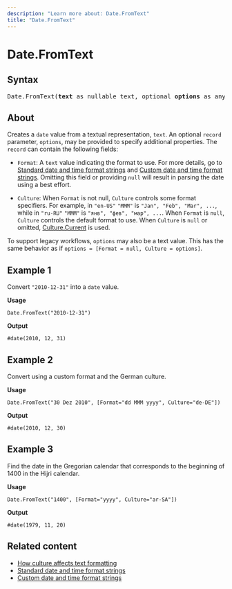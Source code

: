 ```yaml
---
description: "Learn more about: Date.FromText"
title: "Date.FromText"
---
```

# Date.FromText

## Syntax

<pre>
Date.FromText(<b>text</b> as nullable text, optional <b>options</b> as any) as nullable date
</pre>
  
## About

Creates a `date` value from a textual representation, `text`. An optional `record` parameter, `options`, may be provided to specify additional properties. The `record` can contain the following fields:

* `Format`: A `text` value indicating the format to use. For more details, go to [Standard date and time format strings](standard-date-and-time-format-strings.md) and [Custom date and time format strings](custom-date-and-time-format-strings.md). Omitting this field or providing `null` will result in parsing the date using a best effort.

* `Culture`: When `Format` is not null, `Culture` controls some format specifiers. For example, in `"en-US"` `"MMM"` is `"Jan", "Feb", "Mar", ...`, while in `"ru-RU"` `"MMM"` is `"янв", "фев", "мар", ...`. When `Format` is `null`, `Culture` controls the default format to use. When `Culture` is `null` or omitted, [Culture.Current](culture-current.md) is used.

To support legacy workflows, `options` may also be a text value. This has the same behavior as if `options = [Format = null, Culture = options]`.

## Example 1

Convert `"2010-12-31"` into a `date` value.

**Usage**

```powerquery-m
Date.FromText("2010-12-31")
```

**Output**

`#date(2010, 12, 31)`

## Example 2

Convert using a custom format and the German culture.

**Usage**

```powerquery-m
Date.FromText("30 Dez 2010", [Format="dd MMM yyyy", Culture="de-DE"])
```

**Output**

`#date(2010, 12, 30)`

## Example 3

Find the date in the Gregorian calendar that corresponds to the beginning of 1400 in the Hijri calendar.

**Usage**

```powerquery-m
Date.FromText("1400", [Format="yyyy", Culture="ar-SA"])
```

**Output**

`#date(1979, 11, 20)`

## Related content

* [How culture affects text formatting](how-culture-affects-text-formatting.md)
* [Standard date and time format strings](standard-date-and-time-format-strings.md)
* [Custom date and time format strings](custom-date-and-time-format-strings.md)
